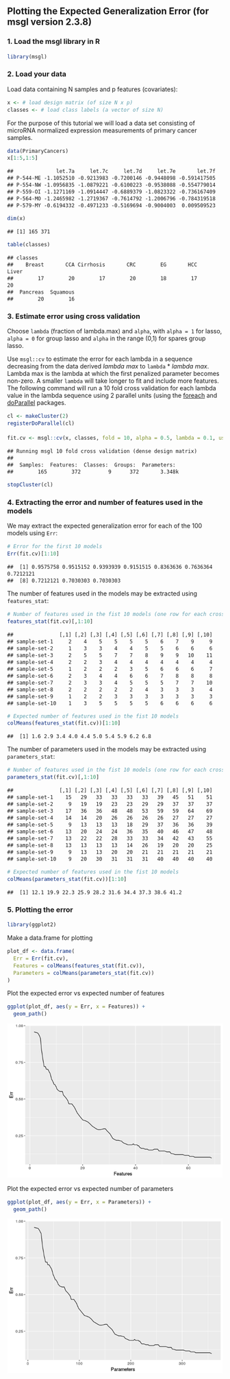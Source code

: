 Plotting the Expected Generalization Error (for msgl version 2.3.8)
-------------------------------------------------------------------

### 1. Load the msgl library in R

``` r
library(msgl)
```

### 2. Load your data

Load data containing N samples and p features (covariates):

``` r
x <- # load design matrix (of size N x p)
classes <- # load class labels (a vector of size N)
```

For the purpose of this tutorial we will load a data set consisting of microRNA normalized expression measurements of primary cancer samples.

``` r
data(PrimaryCancers)
x[1:5,1:5]
```

    ##              let.7a     let.7c     let.7d     let.7e       let.7f
    ## P-544-ME -1.1052510 -0.9213983 -0.7200146 -0.9448098 -0.591417505
    ## P-554-NW -1.0956835 -1.0879221 -0.6100223 -0.9538088 -0.554779014
    ## P-559-OI -1.1271169 -1.0914447 -0.6889379 -1.0823322 -0.736167409
    ## P-564-MO -1.2465982 -1.2719367 -0.7614792 -1.2006796 -0.784319518
    ## P-579-MY -0.6194332 -0.4971233 -0.5169694 -0.9004003  0.009509523

``` r
dim(x)
```

    ## [1] 165 371

``` r
table(classes)
```

    ## classes
    ##    Breast       CCA Cirrhosis       CRC        EG       HCC     Liver 
    ##        17        20        17        20        18        17        20 
    ##  Pancreas  Squamous 
    ##        20        16

### 3. Estimate error using cross validation

Choose `lambda` (fraction of lambda.max) and `alpha`, with `alpha = 1` for lasso, `alpha = 0` for group lasso and `alpha` in the range (0,1) for spares group lasso.

Use `msgl::cv` to estimate the error for each lambda in a sequence decreasing from the data derived *lambda max* to `lambda` \* *lambda max*. Lambda max is the lambda at which the first penalized parameter becomes non-zero. A smaller `lambda` will take longer to fit and include more features. The following command will run a 10 fold cross validation for each lambda value in the lambda sequence using 2 parallel units (using the [foreach](https://CRAN.R-project.org/package=foreach) and [doParallel](https://CRAN.R-project.org/package=doParallel) packages.

``` r
cl <- makeCluster(2)
registerDoParallel(cl)

fit.cv <- msgl::cv(x, classes, fold = 10, alpha = 0.5, lambda = 0.1, use_parallel = TRUE)
```

    ## Running msgl 10 fold cross validation (dense design matrix)
    ## 
    ##  Samples:  Features:  Classes:  Groups:  Parameters: 
    ##        165        372         9      372       3.348k

``` r
stopCluster(cl)
```

### 4. Extracting the error and number of features used in the models

We may extract the expected generalization error for each of the 100 models using `Err`:

``` r
# Error for the first 10 models
Err(fit.cv)[1:10]
```

    ##  [1] 0.9575758 0.9515152 0.9393939 0.9151515 0.8363636 0.7636364 0.7212121
    ##  [8] 0.7212121 0.7030303 0.7030303

The number of features used in the models may be extracted using `features_stat`:

``` r
# Number of features used in the fist 10 models (one row for each cross validation set)
features_stat(fit.cv)[,1:10]
```

    ##               [,1] [,2] [,3] [,4] [,5] [,6] [,7] [,8] [,9] [,10]
    ## sample-set-1     2    4    5    5    5    5    6    7    9     9
    ## sample-set-2     1    3    3    4    4    5    5    6    6     6
    ## sample-set-3     2    5    5    7    7    8    9    9   10    11
    ## sample-set-4     2    2    3    4    4    4    4    4    4     4
    ## sample-set-5     1    2    2    2    3    5    6    6    6     7
    ## sample-set-6     2    3    4    4    6    6    7    8    8     8
    ## sample-set-7     2    3    3    4    5    5    5    7    7    10
    ## sample-set-8     2    2    2    2    2    4    3    3    3     4
    ## sample-set-9     1    2    2    3    3    3    3    3    3     3
    ## sample-set-10    1    3    5    5    5    5    6    6    6     6

``` r
# Expected number of features used in the fist 10 models
colMeans(features_stat(fit.cv))[1:10]
```

    ##  [1] 1.6 2.9 3.4 4.0 4.4 5.0 5.4 5.9 6.2 6.8

The number of parameters used in the models may be extracted using `parameters_stat`:

``` r
# Number of features used in the fist 10 models (one row for each cross validation set)
parameters_stat(fit.cv)[,1:10]
```

    ##               [,1] [,2] [,3] [,4] [,5] [,6] [,7] [,8] [,9] [,10]
    ## sample-set-1    15   29   33   33   33   33   39   45   51    51
    ## sample-set-2     9   19   19   23   23   29   29   37   37    37
    ## sample-set-3    17   36   36   48   48   53   59   59   64    69
    ## sample-set-4    14   14   20   26   26   26   26   27   27    27
    ## sample-set-5     9   13   13   13   18   29   37   36   36    39
    ## sample-set-6    13   20   24   24   36   35   40   46   47    48
    ## sample-set-7    13   22   22   28   33   33   34   42   43    55
    ## sample-set-8    13   13   13   13   14   26   19   20   20    25
    ## sample-set-9     9   13   13   20   20   21   21   21   21    21
    ## sample-set-10    9   20   30   31   31   31   40   40   40    40

``` r
# Expected number of features used in the fist 10 models
colMeans(parameters_stat(fit.cv))[1:10]
```

    ##  [1] 12.1 19.9 22.3 25.9 28.2 31.6 34.4 37.3 38.6 41.2

### 5. Plotting the error

``` r
library(ggplot2)
```

Make a data.frame for plotting

``` r
plot_df <- data.frame(
  Err = Err(fit.cv),
  Features = colMeans(features_stat(fit.cv)),
  Parameters = colMeans(parameters_stat(fit.cv))
)
```

Plot the expected error vs expected number of features

``` r
ggplot(plot_df, aes(y = Err, x = Features)) +
  geom_path()
```

![](plot-cv-results_files/figure-markdown_github/unnamed-chunk-11-1.png)

Plot the expected error vs expected number of parameters

``` r
ggplot(plot_df, aes(y = Err, x = Parameters)) +
  geom_path()
```

![](plot-cv-results_files/figure-markdown_github/unnamed-chunk-12-1.png)
